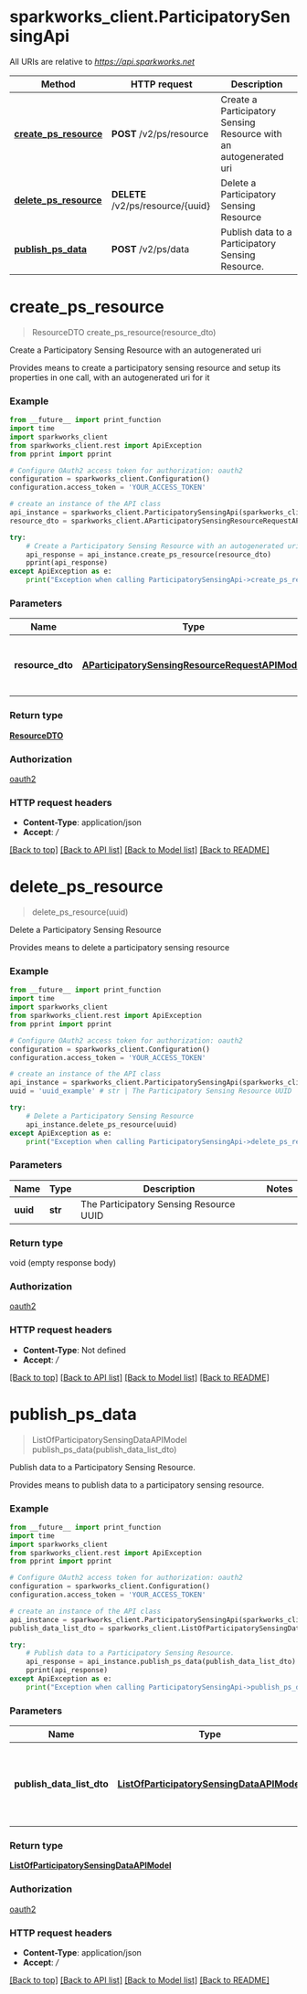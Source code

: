 # sparkworks_client.ParticipatorySensingApi

All URIs are relative to *https://api.sparkworks.net*

Method | HTTP request | Description
------------- | ------------- | -------------
[**create_ps_resource**](ParticipatorySensingApi.md#create_ps_resource) | **POST** /v2/ps/resource | Create a Participatory Sensing Resource with an autogenerated uri
[**delete_ps_resource**](ParticipatorySensingApi.md#delete_ps_resource) | **DELETE** /v2/ps/resource/{uuid} | Delete a Participatory Sensing Resource
[**publish_ps_data**](ParticipatorySensingApi.md#publish_ps_data) | **POST** /v2/ps/data | Publish data to a Participatory Sensing Resource.


# **create_ps_resource**
> ResourceDTO create_ps_resource(resource_dto)

Create a Participatory Sensing Resource with an autogenerated uri

Provides means to create a participatory sensing resource and setup its properties in one call, with an autogenerated uri for it

### Example
```python
from __future__ import print_function
import time
import sparkworks_client
from sparkworks_client.rest import ApiException
from pprint import pprint

# Configure OAuth2 access token for authorization: oauth2
configuration = sparkworks_client.Configuration()
configuration.access_token = 'YOUR_ACCESS_TOKEN'

# create an instance of the API class
api_instance = sparkworks_client.ParticipatorySensingApi(sparkworks_client.ApiClient(configuration))
resource_dto = sparkworks_client.AParticipatorySensingResourceRequestAPIModel() # AParticipatorySensingResourceRequestAPIModel | Resource to be created and used for participatory sensing.

try:
    # Create a Participatory Sensing Resource with an autogenerated uri
    api_response = api_instance.create_ps_resource(resource_dto)
    pprint(api_response)
except ApiException as e:
    print("Exception when calling ParticipatorySensingApi->create_ps_resource: %s\n" % e)
```

### Parameters

Name | Type | Description  | Notes
------------- | ------------- | ------------- | -------------
 **resource_dto** | [**AParticipatorySensingResourceRequestAPIModel**](AParticipatorySensingResourceRequestAPIModel.md)| Resource to be created and used for participatory sensing. | 

### Return type

[**ResourceDTO**](ResourceDTO.md)

### Authorization

[oauth2](../README.md#oauth2)

### HTTP request headers

 - **Content-Type**: application/json
 - **Accept**: */*

[[Back to top]](#) [[Back to API list]](../README.md#documentation-for-api-endpoints) [[Back to Model list]](../README.md#documentation-for-models) [[Back to README]](../README.md)

# **delete_ps_resource**
> delete_ps_resource(uuid)

Delete a Participatory Sensing Resource

Provides means to delete a participatory sensing resource 

### Example
```python
from __future__ import print_function
import time
import sparkworks_client
from sparkworks_client.rest import ApiException
from pprint import pprint

# Configure OAuth2 access token for authorization: oauth2
configuration = sparkworks_client.Configuration()
configuration.access_token = 'YOUR_ACCESS_TOKEN'

# create an instance of the API class
api_instance = sparkworks_client.ParticipatorySensingApi(sparkworks_client.ApiClient(configuration))
uuid = 'uuid_example' # str | The Participatory Sensing Resource UUID

try:
    # Delete a Participatory Sensing Resource
    api_instance.delete_ps_resource(uuid)
except ApiException as e:
    print("Exception when calling ParticipatorySensingApi->delete_ps_resource: %s\n" % e)
```

### Parameters

Name | Type | Description  | Notes
------------- | ------------- | ------------- | -------------
 **uuid** | **str**| The Participatory Sensing Resource UUID | 

### Return type

void (empty response body)

### Authorization

[oauth2](../README.md#oauth2)

### HTTP request headers

 - **Content-Type**: Not defined
 - **Accept**: */*

[[Back to top]](#) [[Back to API list]](../README.md#documentation-for-api-endpoints) [[Back to Model list]](../README.md#documentation-for-models) [[Back to README]](../README.md)

# **publish_ps_data**
> ListOfParticipatorySensingDataAPIModel publish_ps_data(publish_data_list_dto)

Publish data to a Participatory Sensing Resource.

Provides means to publish data to a participatory sensing resource.

### Example
```python
from __future__ import print_function
import time
import sparkworks_client
from sparkworks_client.rest import ApiException
from pprint import pprint

# Configure OAuth2 access token for authorization: oauth2
configuration = sparkworks_client.Configuration()
configuration.access_token = 'YOUR_ACCESS_TOKEN'

# create an instance of the API class
api_instance = sparkworks_client.ParticipatorySensingApi(sparkworks_client.ApiClient(configuration))
publish_data_list_dto = sparkworks_client.ListOfParticipatorySensingDataAPIModel() # ListOfParticipatorySensingDataAPIModel | List of PublishDataDTO to be published to a participatory sensing resource.

try:
    # Publish data to a Participatory Sensing Resource.
    api_response = api_instance.publish_ps_data(publish_data_list_dto)
    pprint(api_response)
except ApiException as e:
    print("Exception when calling ParticipatorySensingApi->publish_ps_data: %s\n" % e)
```

### Parameters

Name | Type | Description  | Notes
------------- | ------------- | ------------- | -------------
 **publish_data_list_dto** | [**ListOfParticipatorySensingDataAPIModel**](ListOfParticipatorySensingDataAPIModel.md)| List of PublishDataDTO to be published to a participatory sensing resource. | 

### Return type

[**ListOfParticipatorySensingDataAPIModel**](ListOfParticipatorySensingDataAPIModel.md)

### Authorization

[oauth2](../README.md#oauth2)

### HTTP request headers

 - **Content-Type**: application/json
 - **Accept**: */*

[[Back to top]](#) [[Back to API list]](../README.md#documentation-for-api-endpoints) [[Back to Model list]](../README.md#documentation-for-models) [[Back to README]](../README.md)

